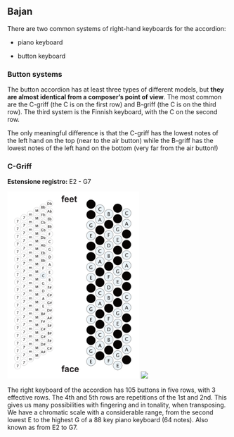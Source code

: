 ## Bajan


There are two common systems of right-hand keyboards for the accordion: 


- piano keyboard 

- button keyboard


### Button systems


The button accordion has at least three types of different models, but **they are almost identical from a composer’s point of view**. The most common are the C-griff (the C is on the first row) and B-griff (the C is on the third row). The third system is the Finnish keyboard, with the C on the second row.

The only meaningful difference is that the C-griff has the lowest notes of the left hand on the top (near to the air button) while the B-griff has the lowest notes of the left hand on the bottom (very far from the air button!)

### C-Griff

**Estensione registro:** E2 - G7

<img src="https://github.com/Velitch/BN_Musica_Elettronica/blob/main/IBN/COME-02-composizione-IBN/PDF/Strumenti/c-griff.png" width= "300">
<img src="https://github.com/Velitch/BN_Musica_Elettronica/blob/main/IBN/COME-02-composizione-IBN/PDF/Strumenti/accordion-piano.jpg width= "300">

The right keyboard of the accordion has 105 buttons in five rows, with 3 effective rows. The 4th and 5th rows are repetitions of the 1st and 2nd. This
gives us many possibilities with fingering and in tonality, when transposing. We have a chromatic scale with a considerable range, from the second lowest E to the highest G of a 88 key piano keyboard (64 notes). Also known as from E2 to G7.
